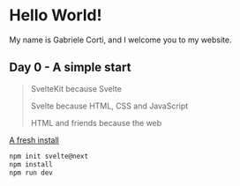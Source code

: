 # Hello World!

My name is Gabriele Corti, and I welcome you to my website.

## Day 0 - A simple start

> SvelteKit because Svelte
>
> Svelte because HTML, CSS and JavaScript
>
> HTML and friends because the web

[A fresh install](https://kit.svelte.dev/docs#introduction-getting-started)

```bash
npm init svelte@next
npm install
npm run dev
```
